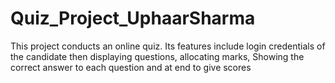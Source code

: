 # Quiz_Project_UphaarSharma
This project conducts an online quiz. Its features include login credentials of the candidate then displaying questions, allocating marks, Showing the correct answer to each question and at end to give scores
